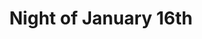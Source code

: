 ---
published: false
cancelled: COVID-19
layout: productions
title: Night of January 16th
year: 2020
image_credit: 
image_alt:
image_caption:
category: play
Title: Night of January 16th - wiki
Theatre: Orange Park Community Theatre
Writer: Ayn Rand - wiki
Genre: Courtroom drama
Setting: A courtroom in New York City
Website: https://www.opct.info
showtimes: 
  - 2020-04-17 20:00:00
  - 2020-04-18 20:00:00
  - 2020-04-19 15:00:00
  - 2020-04-24 20:00:00
  - 2020-04-25 20:00:00
  - 2020-04-26 15:00:00
  - 2020-05-01 20:00:00
  - 2020-05-02 20:00:00
  - 2020-05-03 15:00:00
cast:
  Bailiff: 
  Judge Heath: 
  District Attorney Flint: 
  Defense Attorney Stevens: 
  Clerk of Court: 
  Dr. Kirkland: 
  John Hutchins: 
  Karen Andre: 
  Homer Van Fleet: 
  Elmer Sweeney: 
  Magda Svenson: 
  Nancy Lee Faulkner: 
  John Graham Whitfield: 
  James Chandler: 
  Siegurd Jungquist: 
  Larry "Guts" Regan: 
  Roberta Van Rensselaer: 
crew:
external_links:
  On Stage | opct: https://www.opct.info
---